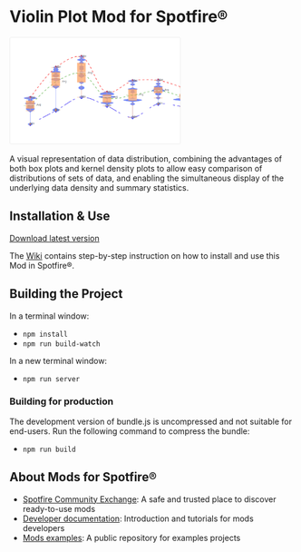 # Violin Plot Mod for Spotfire®

<img src="assets/violin.png" width="60%"/>

A visual representation of data distribution, combining the advantages of both box plots and kernel density plots to allow easy comparison of distributions of sets of data, and enabling the simultaneous display of the underlying data density and summary statistics.

## Installation & Use

[Download latest version](https://github.com/spotfiresoftware/spotfire-mod-violin/releases)

The [Wiki](https://github.com/spotfiresoftware/spotfire-mod-violin/wiki) contains step-by-step instruction on how to install and use this Mod in Spotfire®.

## Building the Project

In a terminal window:
- `npm install`
- `npm run build-watch`

In a new terminal window:
- `npm run server`

### Building for production

The development version of bundle.js is uncompressed and not suitable for end-users. Run the following command to compress the bundle:
- `npm run build`

## About Mods for Spotfire®
-   [Spotfire Community Exchange](https://community.spotfire.com/files/category/7-visualization-mods/): A safe and trusted place to discover ready-to-use mods
-   [Developer documentation](https://spotfiresoftware.github.io/spotfire-mods/docs/): Introduction and tutorials for mods developers
-   [Mods examples](https://github.com/TIBCOSoftware/spotfire-mods): A public repository for examples projects
